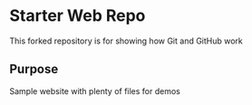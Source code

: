 # Starter Web Repo

This forked repository is for showing how Git and GitHub work

## Purpose

Sample website with plenty of files for demos